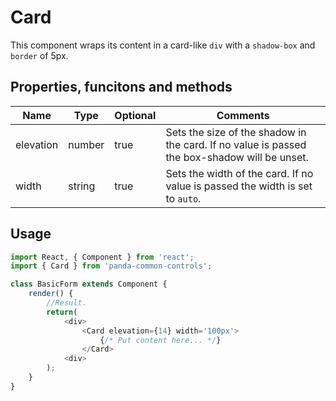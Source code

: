 # Card

This component wraps its content in a card-like ``div`` with a ``shadow-box`` and ``border`` of 5px.

## Properties, funcitons and methods

| Name       | Type   | Optional | Comments |
| -----------|--------|----------|----------|
| elevation  | number | true     | Sets the size of the shadow in the card. If no value is passed the box-shadow will be unset. |
| width      | string | true     | Sets the width of the card. If no value is passed the width is set to ``auto``. |

## Usage

```javascript
import React, { Component } from 'react';
import { Card } from 'panda-common-controls';

class BasicForm extends Component {
    render() {
        //Result.
        return(
            <div>
                <Card elevation={14} width='100px'>
                    {/* Put content here... */}
                </Card>
            <div>
        );
    }
}
```
